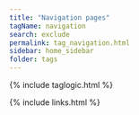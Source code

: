 ```yaml
---
title: "Navigation pages"
tagName: navigation
search: exclude
permalink: tag_navigation.html
sidebar: home_sidebar
folder: tags
---
```

{% include taglogic.html %}

{% include links.html %}
